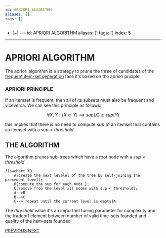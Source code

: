 ```yaml
---
id: APRIORI_ALGORITHM
aliases: []
tags: []
---
```


- [~] ---
id: APRIORI ALGORITHM
aliases: []
tags: []
index: 5
---

# APRIORI ALGORITHM

The apriori algorithm is a strategy to prune the three of candidates of the [frequent item-set generation](FREQUENT_ITEMSET_GENERATION.md) fase it's based on the apriori priciple

### APRIORI PRINCIPLE
If an itemset is frequent, then all of its subsets must also be frequent and viceversa.
We can see this principle as follows:

$$
\forall X,Y: (X \subset Y) \implies sup(X) \geq sup(Y)
$$

this implies that there is no need to compute $sup$ of an itemset that contains an itemset with a $sup \lt threshold$

## THE ALGORITHM

The algorithm prunes sub-trees which have a root node with a $sup \lt threshold$

```mermaid
flowchart TD
	A[create the next levelel of the tree by self-joining the precedent level];
	B[compute the sup for each node ];
	C[remove from the level all nodes with sup < threshold];
	A-->B
	B-->C
	C-->|repeat until the current level is empty|A
```

The $threshold$ value it's an important tuning parameter for complexity and the tradeoff element between number of valid time-sets founded and quality of the item-sets founded

[PREVIOUS](FREQUENT_ITEMSET_GENERATION.md) [NEXT](FP-GROWTH.md)
